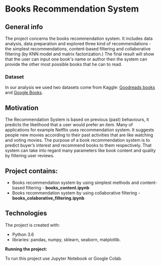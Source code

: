 
# Books Recommendation System

## General info
The project concerns the books recommendation system. It includes data analysis, data preparation and explored three kind of recommendations - the simplest recommendations, content-based filtering and collaborative filtering (by KNN model and matrix factorization.) The final result will show that the user can input one book's name or author then the system can provide the other most possible books that he can to read.

### Dataset
In our analysis we used two datasets come from Kaggle: [Goodreads books](https://www.kaggle.com/jealousleopard/goodreadsbooks) and [Google Books](https://www.kaggle.com/bilalyussef/google-books-dataset). 

## Motivation
The Recommendation System is based on previous (past) behaviours, it predicts the likelihood that a user would prefer an item. Many of applications for example Netflix uses recommendation system. It suggests people new movies according to their past activities that are like watching and voting movies. The purpose of a book recommendation system is to predict buyer’s interest and recommend books to them respectively. That system can take into regard many parameters like book content and quality by filtering user reviews. 

## Project contains:
- Books recommendation system by using simplest methods and content-based filtering - **books_content.ipynb**
- Books recommendation system by using collaborative filtering - **books_colaborative_filtering.ipynb**

## Technologies

The project is created with:
- Python 3.6
- libraries: pandas, numpy, sklearn, seaborn, matplotlib.

**Running the project:**

To run this project use Jupyter Notebook or Google Colab.
